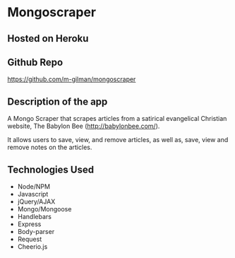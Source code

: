# Mongoscraper

## Hosted on Heroku

## Github Repo
https://github.com/m-gilman/mongoscraper

## Description of the app
A Mongo Scraper that scrapes articles from a  satirical evangelical Christian website, The Babylon Bee (http://babylonbee.com/). 

It allows users to save, view, and remove articles, as well as, save, view and remove notes on the articles. 

## Technologies Used
* Node/NPM
* Javascript
* jQuery/AJAX
* Mongo/Mongoose
* Handlebars
* Express
* Body-parser
* Request
* Cheerio.js